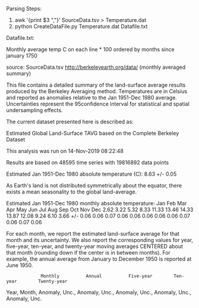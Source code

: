 Parsing Steps:
1. awk '{print $3 ","}' SourceData.tsv > Temperature.dat
2. python CreateDataFile.py Temperature.dat Datafile.txt

Datafile.txt:

Monthly average temp C on each line * 100
ordered by months since january 1750


source: SourceData.tsv http://berkeleyearth.org/data/ (monthly averaged summary)

This file contains a detailed summary of the land-surface average
results produced by the Berkeley Averaging method.  Temperatures are
in Celsius and reported as anomalies relative to the Jan 1951-Dec 1980
average.  Uncertainties represent the 95confidence interval for
statistical and spatial undersampling effects.

The current dataset presented here is described as:

  Estimated Global Land-Surface TAVG based on the Complete Berkeley Dataset


This analysis was run on 14-Nov-2019 08:22:48

Results are based on 48595 time series
  with 19816892 data points

Estimated Jan 1951-Dec 1980 absolute temperature (C): 8.63 +/- 0.05

As Earth's land is not distributed symmetrically about the equator, there
exists a mean seasonality to the global land-average.

Estimated Jan 1951-Dec 1980 monthly absolute temperature:
     Jan   Feb   Mar   Apr   May   Jun   Jul   Aug   Sep   Oct   Nov   Dec
     2.62  3.22  5.32  8.33 11.33 13.46 14.33 13.87 12.08  9.24  6.10  3.66
+/-  0.06  0.06  0.07  0.06  0.06  0.06  0.06  0.06  0.07  0.06  0.07  0.06

For each month, we report the estimated land-surface average for that
month and its uncertainty.  We also report the corresponding values for
year, five-year, ten-year, and twenty-year moving averages CENTERED about
that month (rounding down if the center is in between months).  For example,
the annual average from January to December 1950 is reported at June 1950.

                 Monthly          Annual          Five-year        Ten-year        Twenty-year
Year, Month,  Anomaly, Unc.,   Anomaly, Unc.,   Anomaly, Unc.,   Anomaly, Unc.,   Anomaly, Unc.
